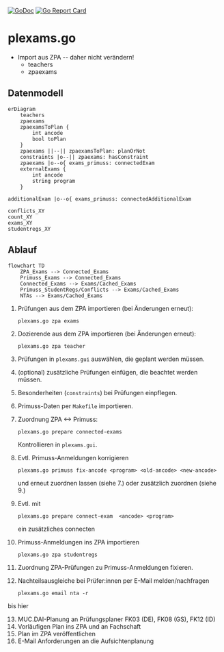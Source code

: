 [![GoDoc](https://godoc.org/github.com/obcode/plexams.go?status.svg)](https://godoc.org/github.com/obcode/plexams.go)
[![Go Report Card](https://goreportcard.com/badge/github.com/obcode/plexams.go)](https://goreportcard.com/report/github.com/obcode/plexams.go)

# plexams.go

- Import aus ZPA -- daher nicht verändern!
  - teachers
  - zpaexams

## Datenmodell

```mermaid
erDiagram
    teachers
    zpaexams
    zpaexamsToPlan {
        int ancode
        bool toPlan
    }
    zpaexams ||--|| zpaexamsToPlan: planOrNot
    constraints |o--|| zpaexams: hasConstraint
    zpaexams |o--o{ exams_primuss: connectedExam
    externalExams {
        int ancode
        string program
    }
```

    additionalExam |o--o{ exams_primuss: connectedAdditionalExam

    conflicts_XY
    count_XY
    exams_XY
    studentregs_XY

## Ablauf

```mermaid
flowchart TD
    ZPA_Exams --> Connected_Exams
    Primuss_Exams --> Connected_Exams
    Connected_Exams --> Exams/Cached_Exams
    Primuss_StudentRegs/Conflicts --> Exams/Cached_Exams
    NTAs --> Exams/Cached_Exams
```

1. Prüfungen aus dem ZPA importieren (bei Änderungen erneut):

   ```
   plexams.go zpa exams
   ```

2. Dozierende aus dem ZPA importieren (bei Änderungen erneut):

   ```
   plexams.go zpa teacher
   ```

3. Prüfungen in `plexams.gui` auswählen, die geplant werden müssen.
4. (optional) zusätzliche Prüfungen einfügen, die beachtet werden müssen.
5. Besonderheiten (`constraints`) bei Prüfungen einpflegen.
6. Primuss-Daten per `Makefile` importieren.
7. Zuordnung ZPA <-> Primuss:

   ```
   plexams.go prepare connected-exams
   ```

   Kontrollieren in `plexams.gui`.

8. Evtl. Primuss-Anmeldungen korrigieren

   ```
   plexams.go primuss fix-ancode <program> <old-ancode> <new-ancode>
   ```

   und erneut zuordnen lassen (siehe 7.) oder zusätzlich zuordnen (siehe 9.)

9. Evtl. mit

   ```
   plexams.go prepare connect-exam  <ancode> <program>
   ```

   ein zusätzliches connecten

10. Primuss-Anmeldungen ins ZPA importieren

    ```
    plexams.go zpa studentregs
    ```

11. Zuordnung ZPA-Prüfungen zu Primuss-Anmeldungen fixieren.
12. Nachteilsausgleiche bei Prüfer:innen per E-Mail melden/nachfragen

    ```
    plexams.go email nta -r
    ```

bis hier

13. MUC.DAI-Planung an Prüfungsplaner FK03 (DE), FK08 (GS), FK12 (ID)
14. Vorläufigen Plan ins ZPA und an Fachschaft
15. Plan im ZPA veröffentlichen
16. E-Mail Anforderungen an die Aufsichtenplanung
